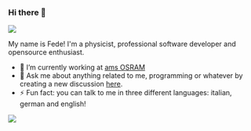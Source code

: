 ### Hi there 👋

![](https://komarev.com/ghpvc/?username=fbarresi)

My name is Fede! I'm a physicist, professional software developer and opensource enthusiast. 

- 🔭 I’m currently working at [ams OSRAM](https://ams-osram.com/)
- 💬 Ask me about anything related to me, programming or whatever by creating a new discussion [here](https://github.com/fbarresi/fbarresi/discussions/new?category=general).
- ⚡ Fun fact: you can talk to me in three different languages: italian, german and english!


![](https://github-readme-stats.vercel.app/api?username=fbarresi&&show_icons=true&theme=tokyonight)


<!--
**fbarresi/fbarresi** is a ✨ _special_ ✨ repository because its `README.md` (this file) appears on your GitHub profile.

Here are some ideas to get you started:

- 🔭 I’m currently working on ...
- 🌱 I’m currently learning ...
- 👯 I’m looking to collaborate on ...
- 🤔 I’m looking for help with ...
- 💬 Ask me about ...
- 📫 How to reach me: ...
- 😄 Pronouns: ...
- ⚡ Fun fact: ...
-->

